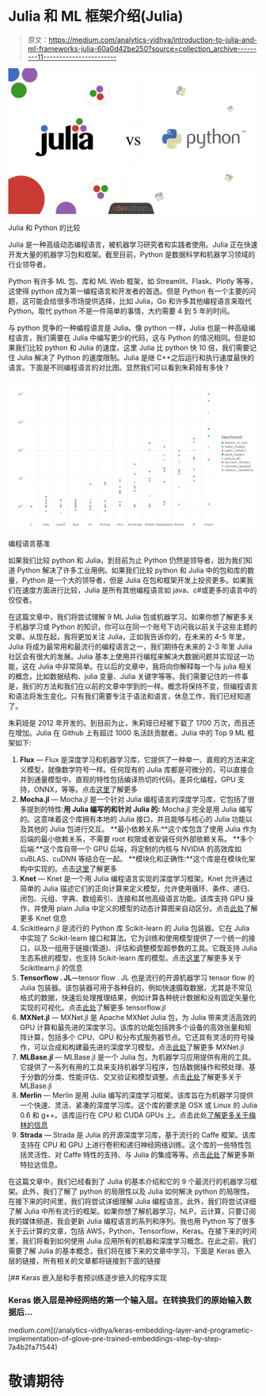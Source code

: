 # Julia 和 ML 框架介绍(Julia)

> 原文：<https://medium.com/analytics-vidhya/introduction-to-julia-and-ml-frameworks-julia-60a0d42be250?source=collection_archive---------11----------------------->

![](img/b697ab608c09e5ebe2b7391b827e43d6.png)

Julia 和 Python 的比较

Julia 是一种高级动态编程语言，被机器学习研究者和实践者使用。Julia 正在快速开发大量的机器学习包和框架。截至目前，Python 是数据科学和机器学习领域的行业领导者。

Python 有许多 ML 包、库和 ML Web 框架，如 Streamlit、Flask、Plotly 等等，这使得 python 成为第一编程语言和开发者的首选。但是 Python 有一个主要的问题，这可能会给很多市场提供选择，比如 Julia，Go 和许多其他编程语言来取代 Python。取代 python 不是一件简单的事情，大约需要 4 到 5 年的时间。

与 python 竞争的一种编程语言是 Julia。像 python 一样，Julia 也是一种高级编程语言，我们需要在 Julia 中编写更少的代码，这与 Python 的情况相同。但是如果我们比较 python 和 Julia 的速度，这里 Julia 比 python 快 10 倍，我们需要记住 Julia 解决了 Python 的速度限制。Julia 是继 C++之后运行和执行速度最快的语言。下面是不同编程语言的对比图。显然我们可以看到朱莉娅有多快？

![](img/0693ac27efa53e3277293e1e71fd2732.png)

编程语言基准

如果我们比较 python 和 Julia，到目前为止 Python 仍然是领导者，因为我们知道 Python 解决了许多工业用例。如果我们比较 python 和 Julia 中的包和库的数量，Python 是一个大的领导者，但是 Julia 在包和框架开发上投资更多。如果我们在速度方面进行比较，Julia 是所有其他编程语言如 java、c#或更多的语言中的佼佼者。

在这篇文章中，我们将尝试理解 9 ML Julia 包或机器学习。如果你想了解更多关于机器学习或 Python 的知识，你可以在同一个账号下访问我以前关于这些主题的文章。从现在起，我将更加关注 Julia，正如我告诉你的，在未来的 4-5 年里，Julia 将成为最常用和最流行的编程语言之一，我们期待在未来的 2-3 年里 Julia 社区会有很大的发展。Julia 基本上使用并行编程来解决大数据问题并实现这一功能，这在 Julia 中非常简单。在以后的文章中，我将向你解释每一个与 julia 相关的概念，比如数据结构、julia 变量、Julia 关键字等等。我们需要记住的一件事是，我们的方法和我们在以前的文章中学到的一样。概念将保持不变，但编程语言和语法将发生变化。只有我们需要专注于语法和语言，休息工作，我们已经知道了。

朱莉娅是 2012 年开发的。到目前为止，朱莉娅已经被下载了 1700 万次，而且还在增加。Julia 在 Github 上有超过 1000 名活跃贡献者。Julia 中的 Top 9 ML 框架如下:

1.  **Flux** — Flux 是深度学习和机器学习库，它提供了一种单一、直观的方法来定义模型，就像数学符号一样。任何现有的 Julia 库都是可微分的，可以直接合并到通量模型中。直观的特性包括编译热切的代码，差异化编程，GPU 支持，ONNX，等等。点击[这里](https://fluxml.ai/)了解更多
2.  **Mocha.jl** — Mocha.jl 是一个针对 Julia 编程语言的深度学习库，它包括了很多提到的特性:**用 Julia 编写的和针对 Julia 的:** Mocha.jl 完全是用 Julia 编写的。这意味着这个库拥有本地的 Julia 接口，并且能够与核心的 Julia 功能以及其他的 Julia 包进行交互。
    **最小依赖关系:**这个库包含了使用 Julia 作为后端的最小依赖关系，不需要 root 权限或者安装任何外部依赖关系。
    **多个后端:**这个库自带一个 GPU 后端，将定制的内核与 NVIDIA 的高效库如 cuBLAS、cuDNN 等结合在一起。
    **模块化和正确性:**这个库是在模块化架构中实现的。点击[这里](https://developer.nvidia.com/blog/mocha-jl-deep-learning-julia/)了解更多
3.  **Knet** — Knet 是一个用 Julia 编程语言实现的深度学习框架。Knet 允许通过简单的 Julia 描述它们的正向计算来定义模型，允许使用循环、条件、递归、闭包、元组、字典、数组索引、连接和其他高级语言功能。该库支持 GPU 操作，并使用 plain Julia 中定义的模型的动态计算图来自动区分。点击[此处](https://denizyuret.github.io/Knet.jl/latest/tutorial/)了解更多 Knet 信息
4.  Scikitlearn.jl 是流行的 Python 库 Scikit-learn 的 Julia 包装器。它在 Julia 中实现了 Scikit-learn 接口和算法。它为训练和使用模型提供了一个统一的接口，以及一组用于链接(管道)、评估和调整模型超参数的工具。它既支持 Julia 生态系统的模型，也支持 Scikit-learn 库的模型。点击[这里](https://github.com/cstjean/ScikitLearn.jl)了解更多关于 Scikitlearn.jl 的信息
5.  **Tensorflow . JL**—tensor flow . JL 也是流行的开源机器学习 tensor flow 的 Julia 包装器。该包装器可用于各种目的，例如快速摄取数据，尤其是不常见格式的数据，快速后处理推理结果，例如计算各种统计数据和没有固定矢量化实现的可视化。点击[此处](https://github.com/malmaud/TensorFlow.jl)了解更多 tensorflow.jl
6.  **MXNet.jl** — MXNet.jl 是 Apache MXNet Julia 包，为 Julia 带来灵活高效的 GPU 计算和最先进的深度学习。该库的功能包括跨多个设备的高效张量和矩阵计算，包括多个 CPU、GPU 和分布式服务器节点。它还具有灵活的符号操作，可以合成和构建最先进的深度学习模型。点击[此处](https://github.com/dmlc/MXNet.jl)了解更多 MXNet.jl
7.  **MLBase.jl** — MLBase.jl 是一个 Julia 包，为机器学习应用提供有用的工具。它提供了一系列有用的工具来支持机器学习程序，包括数据操作和预处理、基于分数的分类、性能评估、交叉验证和模型调整。点击[此处](https://mlbasejl.readthedocs.io/en/latest/)了解更多关于 MLBase.jl
8.  **Merlin** — Merlin 是用 Julia 编写的深度学习框架。该库旨在为机器学习提供一个快速、灵活、紧凑的深度学习库。这个库的要求是 OSX 或 Linux 的 Julia 0.6 和 g++。该库运行在 CPU 和 CUDA GPUs 上。点击此处[了解更多关于梅林的信息](https://github.com/hshindo/Merlin.jl)
9.  **Strada** — Strada 是 Julia 的开源深度学习库，基于流行的 Caffe 框架。该库支持在 CPU 和 GPU 上进行卷积和递归神经网络训练。这个库的一些特性包括灵活性、对 Caffe 特性的支持、与 Julia 的集成等等。点击[此处](https://github.com/pcmoritz/Strada.jl)了解更多斯特拉达信息。

在这篇文章中，我们已经看到了 Julia 的基本介绍和它的 9 个最流行的机器学习框架。此外，我们了解了 python 的局限性以及 Julia 如何解决 python 的局限性。在接下来的时间里，我们将尝试详细理解 Julia 编程语言。此外，我们将尝试详细了解 Julia 中所有流行的框架。如果你想了解机器学习，NLP，云计算，只要订阅我的媒体频道，我会更新 Julia 编程语言的系列和序列。我也用 Python 写了很多关于云计算的文章，包括 AWS，Python，Tensorflow，Keras。在接下来的时间里，我们将看到如何使用 Julia 应用所有的机器和深度学习概念。在此之前，我们需要了解 Julia 的基本概念，我们将在接下来的文章中学习。下面是 Keras 嵌入层的链接，所有相关的文章都将链接到下面的链接

[](/analytics-vidhya/keras-embedding-layer-and-programetic-implementation-of-glove-pre-trained-embeddings-step-by-step-7a4b2fa71544) [## Keras 嵌入层和手套预训练逐步嵌入的程序实现

### Keras 嵌入层是神经网络的第一个输入层。在转换我们的原始输入数据后…

medium.com](/analytics-vidhya/keras-embedding-layer-and-programetic-implementation-of-glove-pre-trained-embeddings-step-by-step-7a4b2fa71544) 

# **敬请期待**